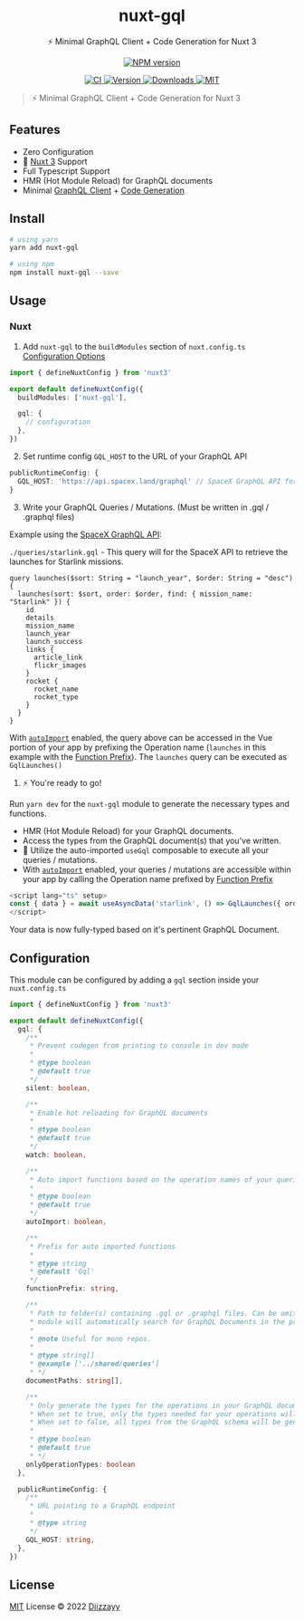 <h1 align="center">nuxt-gql</h1>

<p align="center">⚡️ Minimal GraphQL Client + Code Generation for Nuxt 3</p>

<p align="center">
  <a href="https://www.npmjs.com/package/nuxt-gql">
    <img src="https://img.shields.io/npm/v/nuxt-gql?color=398AB9&amp;label=" alt="NPM version"/>
  </a>
</p>

<p align="center">
  <a href="https://github.com/diizzayy/nuxt-gql/actions?query=branch%3Amain+event%3Apush">
    <img alt="CI" src="https://github.com/diizzayy/nuxt-gql/actions/workflows/ci.yml/badge.svg?branch=main"/>
  </a>
  
  <a href="https://npmjs.com/package/nuxt-gql">
      <img alt="Version" src="https://img.shields.io/npm/v/nuxt-gql?color=blue&style=flat-square"/>
  </a>
  
  <a href="https://npmjs.com/package/nuxt-gql">
      <img alt="Downloads" src="https://img.shields.io/npm/dt/nuxt-gql?color=blue&style=flat-square"/>
  </a>
  
  <a href="https://opensource.org/licenses/MIT">
      <img alt="MIT" src="https://img.shields.io/badge/License-MIT-blue.svg?style=flat-square"/>
  </a>
</p>

> ⚡️ Minimal GraphQL Client + Code Generation for Nuxt 3

## Features

- Zero Configuration
- 🚀 [Nuxt 3](https://v3.nuxtjs.org) Support
- Full Typescript Support
- HMR (Hot Module Reload) for GraphQL documents
- Minimal [GraphQL Client](https://github.com/prisma-labs/graphql-request#graphql-request) + [Code Generation](https://www.graphql-code-generator.com/)

## Install

```sh
# using yarn
yarn add nuxt-gql

# using npm
npm install nuxt-gql --save
```

## Usage

### Nuxt

1. Add `nuxt-gql` to the `buildModules` section of `nuxt.config.ts` [Configuration Options](#configuration)

```ts
import { defineNuxtConfig } from 'nuxt3'

export default defineNuxtConfig({
  buildModules: ['nuxt-gql'],

  gql: {
    // configuration
  },
})
```

2. Set runtime config `GQL_HOST` to the URL of your GraphQL API

```ts
publicRuntimeConfig: {
  GQL_HOST: 'https://api.spacex.land/graphql' // SpaceX GraphQL API for example
}
```

3. Write your GraphQL Queries / Mutations. (Must be written in .gql / .graphql files)

Example using the [SpaceX GraphQL API](https://api.spacex.land/graphql):

`./queries/starlink.gql` - This query will for the SpaceX API to retrieve the launches for Starlink missions.

```gql
query launches($sort: String = "launch_year", $order: String = "desc") {
  launches(sort: $sort, order: $order, find: { mission_name: "Starlink" }) {
    id
    details
    mission_name
    launch_year
    launch_success
    links {
      article_link
      flickr_images
    }
    rocket {
      rocket_name
      rocket_type
    }
  }
}
```

With [`autoImport`](#configuration) enabled, the query above can be accessed in the Vue portion of your app by prefixing the Operation name (`launches` in this example with the [Function Prefix](#configuration)).
The `launches` query can be executed as `GqlLaunches()`

1. ⚡️ You're ready to go!

Run `yarn dev` for the `nuxt-gql` module to generate the necessary types and functions.

- HMR (Hot Module Reload) for your GraphQL documents.
- Access the types from the GraphQL document(s) that you've written.
- 🚀 Utilize the auto-imported `useGql` composable to execute all your queries / mutations.
- With [`autoImport`](#configuration) enabled, your queries / mutations are accessible within your app by calling the Operation name prefixed by [Function Prefix](#configuration)

```ts
<script lang="ts" setup>
const { data } = await useAsyncData('starlink', () => GqlLaunches({ order: 'desc' }))
</script>
```

Your data is now fully-typed based on it's pertinent GraphQL Document.

## Configuration

This module can be configured by adding a `gql` section inside your `nuxt.config.ts`

```ts
import { defineNuxtConfig } from 'nuxt3'

export default defineNuxtConfig({
  gql: {
    /**
     * Prevent codegen from printing to console in dev mode
     *
     * @type boolean
     * @default true
     */
    silent: boolean,

    /**
     * Enable hot reloading for GraphQL documents
     *
     * @type boolean
     * @default true
     */
    watch: boolean,

    /**
     * Auto import functions based on the operation names of your queries & mutations
     *
     * @type boolean
     * @default true
     */
    autoImport: boolean,

    /**
     * Prefix for auto imported functions
     *
     * @type string
     * @default 'Gql'
     */
    functionPrefix: string,

    /**
     * Path to folder(s) containing .gql or .graphql files. Can be omitted,
     * module will automatically search for GraphQL Documents in the project's root directory.
     *
     * @note Useful for mono repos.
     *
     * @type string[]
     * @example ['../shared/queries']
     * */
    documentPaths: string[],

    /**
     * Only generate the types for the operations in your GraphQL documents.
     * When set to true, only the types needed for your operations will be generated.
     * When set to false, all types from the GraphQL schema will be generated.
     *
     * @type boolean
     * @default true
     * */
    onlyOperationTypes: boolean
  },

  publicRuntimeConfig: {
    /**
     * URL pointing to a GraphQL endpoint
     *
     * @type string
     */
    GQL_HOST: string,
  },
})
```

## License

[MIT](./LICENSE) License © 2022 [Diizzayy](https://github.com/diizzayy)
